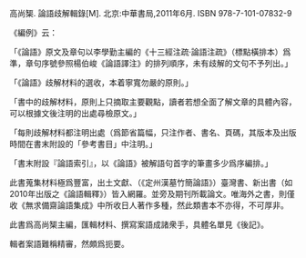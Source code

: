 高尚榘. 論語歧解輯錄[M]. 北京:中華書局,2011年6月. ISBN 978-7-101-07832-9

《編例》云：

「《論語》原文及章句以李學勤主編的《十三經注疏·論語注疏》（標點橫排本）爲準，章句序號參照楊伯峻《論語譯注》的排列順序，未有歧解的文句不予列出。」

「《論語》歧解材料的選收，本着寧寬勿嚴的原則。」

「書中的歧解材料，原則上只摘取主要觀點，讀者若想全面了解文章的具體內容，可以根據文後注明的出處尋檢原文。」

「每則歧解材料都注明出處（爲節省篇幅，只注作者、書名、頁碼，其版本及出版時間在書末附設的「參考書目」中注明。」

「書末附設『論語索引』，以《論語》被解語句首字的筆畫多少爲序編排。」

此書蒐集材料極爲豐富，出土文獻、（《定州漢墓竹簡論語》）臺灣書、新出書（如2010年出版之《論語輯釋》）皆入網羅。並旁及期刊所載論文。唯海外之書，則僅收《無求備齋論語集成》中所收日人著作多種，然此類書本不亦得，不可厚非。

此書爲高尚榘主編，匯輯材料、撰寫案語成諸衆手，具體名單見《後記》。

輯者案語難稱精審，然頗爲扼要。
